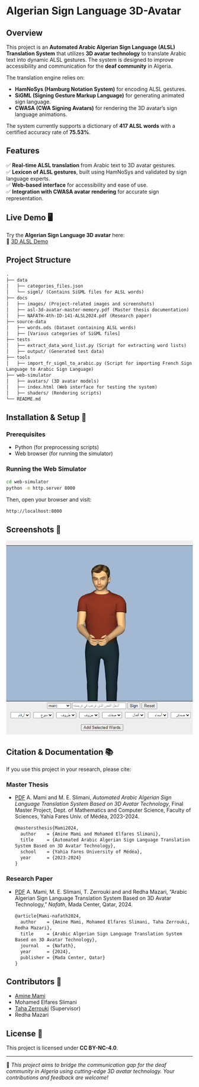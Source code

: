 # Algerian Sign Language 3D-Avatar

## Overview
This project is an **Automated Arabic Algerian Sign Language (ALSL) Translation System** that utilizes **3D avatar technology** to translate Arabic text into dynamic ALSL gestures. The system is designed to improve accessibility and communication for the **deaf community** in Algeria. 

The translation engine relies on:
- **HamNoSys (Hamburg Notation System)** for encoding ALSL gestures.
- **SiGML (Signing Gesture Markup Language)** for generating animated sign language.
- **CWASA (CWA Signing Avatars)** for rendering the 3D avatar’s sign language animations.

The system currently supports a dictionary of **417 ALSL words** with a certified accuracy rate of **75.53%**.

## Features
✅ **Real-time ALSL translation** from Arabic text to 3D avatar gestures.  
✅ **Lexicon of ALSL gestures**, built using HamNoSys and validated by sign language experts.  
✅ **Web-based interface** for accessibility and ease of use.  
✅ **Integration with CWASA avatar rendering** for accurate sign representation.  

## Live Demo 🖥️
Try the **Algerian Sign Language 3D avatar** here:  
🔗 [3D ALSL Demo](https://3dasl-avatar.vercel.app/)

## Project Structure
```
.
├── data
│   ├── categories_files.json
│   └── sigml/ (Contains SiGML files for ALSL words)
├── docs
│   ├── images/ (Project-related images and screenshots)
│   ├── asl-3d-avatar-master-memory.pdf (Master thesis documentation)
│   ├── NAFATH-4th-ID-141-ALSL2024.pdf (Research paper)
├── source-data
│   ├── words.ods (Dataset containing ALSL words)
│   ├── [Various categories of SiGML files]
├── tests
│   ├── extract_data_word_list.py (Script for extracting word lists)
│   ├── output/ (Generated test data)
├── tools
│   ├── import_fr_sigml_to_arabic.py (Script for importing French Sign Language to Arabic Sign Language)
├── web-simulator
│   ├── avatars/ (3D avatar models)
│   ├── index.html (Web interface for testing the system)
│   ├── shaders/ (Rendering scripts)
└── README.md
```

## Installation & Setup 🚀
### Prerequisites
- Python (for preprocessing scripts)
- Web browser (for running the simulator)

### Running the Web Simulator
```bash
cd web-simulator
python -m http.server 8000
```
Then, open your browser and visit:
```
http://localhost:8000
```

## Screenshots 📸
![UI Preview](docs/images/sui.png)

## Citation & Documentation 📚
If you use this project in your research, please cite:

### Master Thesis
* [PDF](docs/asl-3d-avatar-master-memory.pdf)  A. Mami and M. E. Slimani, *Automated Arabic Algerian Sign Language Translation System Based on 3D Avatar Technology*, Final Master Project, Dept. of Mathematics and Computer Science, Faculty of Sciences, Yahia Fares Univ. of Médéa, 2023-2024.
  
  ```
  @mastersthesis{Mami2024,
    author    = {Amine Mami and Mohamed Elfares Slimani},
    title     = {Automated Arabic Algerian Sign Language Translation System Based on 3D Avatar Technology},
    school    = {Yahia Fares University of Médéa},
    year      = {2023-2024}
  }
  ```

### Research Paper
* [PDF](NAFATH-4th-ID-141-ALSL2024.pdf)  A. Mami, M. E. Slimani,  T. Zerrouki and and Redha Mazari, “Arabic Algerian Sign Language Translation System Based on 3D Avatar Technology,” *Nafath*, Mada Center, Qatar, 2024.
  
  ```
  @article{Mami-nafath2024,
    author    = {Amine Mami, Mohamed Elfares Slimani, Taha Zerrouki, Redha Mazari},
    title     = {Arabic Algerian Sign Language Translation System Based on 3D Avatar Technology},
    journal   = {Nafath},
    year      = {2024},
    publisher = {Mada Center, Qatar}
  }
  ```

## Contributors 👥
- [Amine Mami](@TheCongres)
- Mohamed Elfares Slimani
- [Taha Zerrouki](@linuxscout) (Supervisor)
- Redha Mazari

## License 📜
This project is licensed under **CC BY-NC-4.0**.

---
🎯 *This project aims to bridge the communication gap for the deaf community in Algeria using cutting-edge 3D avatar technology. Your contributions and feedback are welcome!*


